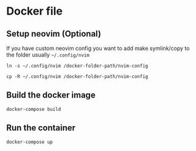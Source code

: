 # Docker file

## Setup neovim (Optional)
If you have custom neovim config you want to add make symlink/copy to the folder usually `~/.config/nvim`
```
ln -s ~/.config/nvim /docker-folder-path/nvim-config
```
```
cp -R ~/.config/nvim /docker-folder-path/nvim-config
```
## Build the docker image
```
docker-compose build
```

## Run the container
```
docker-compose up
```
